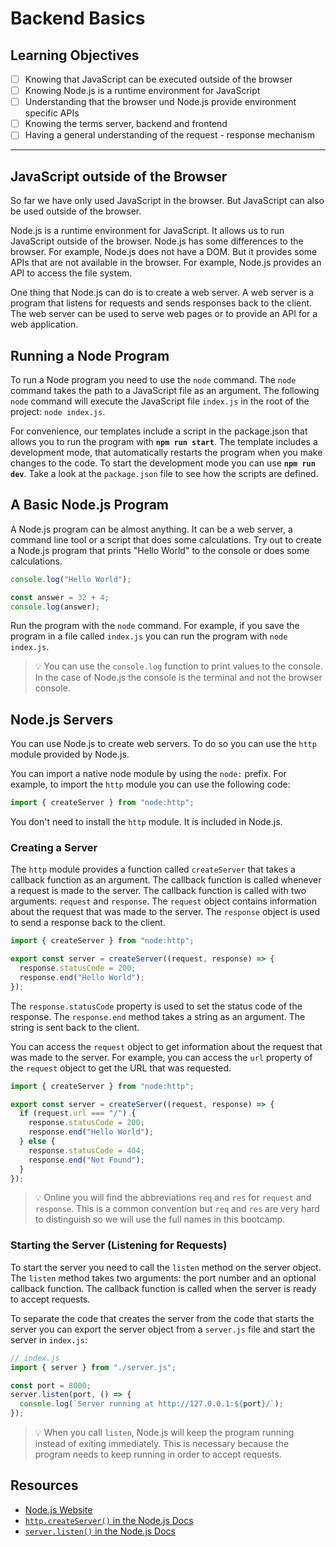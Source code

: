 # Backend Basics

## Learning Objectives

- [ ] Knowing that JavaScript can be executed outside of the browser
- [ ] Knowing Node.js is a runtime environment for JavaScript
- [ ] Understanding that the browser und Node.js provide environment specific APIs
- [ ] Knowing the terms server, backend and frontend
- [ ] Having a general understanding of the request - response mechanism

---

## JavaScript outside of the Browser

So far we have only used JavaScript in the browser. But JavaScript can also be used outside of the browser.

Node.js is a runtime environment for JavaScript. It allows us to run JavaScript outside of the browser. Node.js has some differences to the browser. For example, Node.js does not have a DOM. But it provides some APIs that are not available in the browser. For example, Node.js provides an API to access the file system.

One thing that Node.js can do is to create a web server. A web server is a program that listens for requests and sends responses back to the client. The web server can be used to serve web pages or to provide an API for a web application.

## Running a Node Program

To run a Node program you need to use the `node` command. The `node` command takes the path to a JavaScript file as an argument. The following `node` command will execute the JavaScript file `index.js` in the root of the project: `node index.js`.

For convenience, our templates include a script in the package.json that allows you to run the program with **`npm run start`**. The template includes a development mode, that automatically restarts the program when you make changes to the code. To start the development mode you can use **`npm run dev`**. Take a look at the `package.json` file to see how the scripts are defined.

## A Basic Node.js Program

A Node.js program can be almost anything. It can be a web server, a command line tool or a script that does some calculations. Try out to create a Node.js program that prints "Hello World" to the console or does some calculations.

```js
console.log("Hello World");
```

```js
const answer = 32 + 4;
console.log(answer);
```

Run the program with the `node` command. For example, if you save the program in a file called `index.js` you can run the program with `node index.js`.

> 💡 You can use the `console.log` function to print values to the console. In the case of Node.js the console is the terminal and not the browser console.

## Node.js Servers

You can use Node.js to create web servers. To do so you can use the `http` module provided by Node.js.

You can import a native node module by using the `node:` prefix. For example, to import the `http` module you can use the following code:

```js
import { createServer } from "node:http";
```

You don't need to install the `http` module. It is included in Node.js.

### Creating a Server

The `http` module provides a function called `createServer` that takes a callback function as an argument. The callback function is called whenever a request is made to the server. The callback function is called with two arguments: `request` and `response`. The `request` object contains information about the request that was made to the server. The `response` object is used to send a response back to the client.

```js
import { createServer } from "node:http";

export const server = createServer((request, response) => {
  response.statusCode = 200;
  response.end("Hello World");
});
```

The `response.statusCode` property is used to set the status code of the response. The `response.end` method takes a string as an argument. The string is sent back to the client.

You can access the `request` object to get information about the request that was made to the server. For example, you can access the `url` property of the `request` object to get the URL that was requested.

```js
import { createServer } from "node:http";

export const server = createServer((request, response) => {
  if (request.url === "/") {
    response.statusCode = 200;
    response.end("Hello World");
  } else {
    response.statusCode = 404;
    response.end("Not Found");
  }
});
```

> 💡 Online you will find the abbreviations `req` and `res` for `request` and `response`. This is a common convention but `req` and `res` are very hard to distinguish so we will use the full names in this bootcamp.

### Starting the Server (Listening for Requests)

To start the server you need to call the `listen` method on the server object. The `listen` method takes two arguments: the port number and an optional callback function. The callback function is called when the server is ready to accept requests.

To separate the code that creates the server from the code that starts the server you can export the server object from a `server.js` file and start the server in `index.js`:

```js
// index.js
import { server } from "./server.js";

const port = 8000;
server.listen(port, () => {
  console.log(`Server running at http://127.0.0.1:${port}/`);
});
```

> 💡 When you call `listen`, Node.js will keep the program running instead of exiting immediately. This is necessary because the program needs to keep running in order to accept requests.

## Resources

- [Node.js Website](https://nodejs.org/)
- [`http.createServer()` in the Node.js Docs](https://nodejs.org/api/http.html#httpcreateserveroptions-requestlistener)
- [`server.listen()` in the Node.js Docs](https://nodejs.org/api/http.html#serverlisten)

